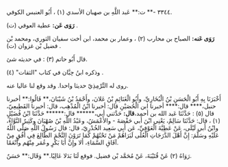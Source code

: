 ٣٣٤٤ -** ت:** عَبد اللَّهِ بن صهبان الأسدي (١) ، أَبُو العنبس الكوفي.

**رَوَى عَن:** عطية العوفي (ت) .

**رَوَى عَنه:** الصباح بن محارب (٢) ، وعمار بن محمد، ابن أخت سفيان الثوري، ومحمد بْن فضيل بْن غزوان (ت) .

قال أَبُو حاتم (٣) : في حديثه شئ.

وذكره ابنُ حِبَّان في كتاب "الثقات" (٤) .

روى له التِّرْمِذِيّ حديثا واحدا. وقد وقع لنا عاليا عنه.

أَخْبَرَنَا بِهِ أَبُو الْحَسَنِ بْنُ الْبُخَارِيِّ، وأَبُو الْغَنَائِمِ بْنُ عَلانَ، وأَحْمَدُ بْنُ شَيْبَانَ،** قَالُوا:** أخبرنا حنبل،**** قال:**** أخبرنا ابن الْحُصَيْنِ قال: أخبرنا ابْنُ الْمُذْهِب، قال: أخبرنا القَطِيعِيّ، قال (٥) : حَدَّثَنَا عَبد الله بن أحمد،**قال:** حَدَّثني أبي،****** قال:****** حَدَّثَنَا ابْنُ فُضَيْلٍ (١) ، قال: حَدَّثَنَا سَالِمٌ، يَعْنِي ابْنَ أَبي حَفْصَةَ - والأَعْمَشُ، وعَبْدُ اللَّهِ بْنُ صُهْبَانَ وكَثِيرٌ النَّوَّاءُ، وابْنُ أَبي لَيْلَى، عَنْ عَطِيَّةَ الْعَوْفِيِّ، عَن أَبِي سَعِيد الخُدْرِيّ، قال: قال رَسُولُ اللَّهِ صَلَّى اللَّهُ عَلَيْهِ وسَلَّمَ: إِنَّ أَهْلَ الدَّرَجَاتِ الْعُلَى لَيَرَاهُمْ مَنْ تَحْتُهُمْ كَمَا تَرَوْنَ النَّجْمَ الطَّالِعَ فِي أُفُقٍ مِنْ آفَاقِ السَّمَاءِ، أَلا وإِنَّ أَبَا بَكْرٍ وعُمَر مِنْهُم وأَنْعَمًا.

رَوَاهُ (٢) عَنْ قُتَيْبَةَ، عَنْ مُحَمَّد بْن فضيل. فوقع لَنَا بَدَلا عَالِيًا.** وَقَال:** حَسَنٌ.